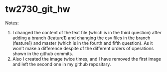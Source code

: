 # tw2730_git_hw
Notes:
1) I changed the content of the text file (which is in the third question) after adding a branch (feature1) and changing the csv files in the branch (feature1) and master (which is in the fourth and fifth question).
As it won't make a difference despite of the different orders of operations shown in the github commits.
2) Also I created the image twice times, and I have removed the first image and left the second one in my github repositary.
